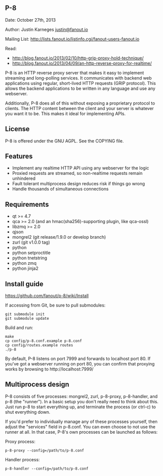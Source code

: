 P-8
-------
Date: October 27th, 2013

Author: Justin Karneges <justin@fanout.io>

Mailing List: http://lists.fanout.io/listinfo.cgi/fanout-users-fanout.io

Read:
  * http://blog.fanout.io/2013/02/10/http-grip-proxy-hold-technique/
  * http://blog.fanout.io/2013/04/09/an-http-reverse-proxy-for-realtime/

P-8 is an HTTP reverse proxy server that makes it easy to implement streaming and long-polling services. It communicates with backend web applications using regular, short-lived HTTP requests (GRIP protocol). This allows the backend applications to be written in any language and use any webserver.

Additionally, P-8 does all of this without exposing a proprietary protocol to clients. The HTTP content between the client and your server is whatever you want it to be. This makes it ideal for implementing APIs.

License
-------

P-8 is offered under the GNU AGPL. See the COPYING file.

Features
--------

  * Implement any realtime HTTP API using any webserver for the logic
  * Proxied requests are streamed, so non-realtime requests remain unhindered
  * Fault tolerant multiprocess design reduces risk if things go wrong
  * Handle thousands of simultaneous connections

Requirements
------------

  * qt >= 4.7
  * qca >= 2.0 (and an hmac(sha256)-supporting plugin, like qca-ossl)
  * libzmq >= 2.0
  * qjson
  * mongrel2 (git release/1.9.0 or develop branch)
  * zurl (git v1.0.0 tag)
  * python
  * python setproctitle
  * python tnetstring
  * python zmq
  * python jinja2

Install guide
-------------

https://github.com/fanout/p-8/wiki/Install

If accessing from Git, be sure to pull submodules:

    git submodule init
    git submodule update

Build and run:

    make
    cp config/p-8.conf.example p-8.conf
    cp config/routes.example routes
    ./p-8

By default, P-8 listens on port 7999 and forwards to localhost port 80. If you've got a webserver running on port 80, you can confirm that proxying works by browsing to http://localhost:7999/

Multiprocess design
-------------------

P-8 consists of five processes: mongrel2, zurl, p-8-proxy, p-8-handler, and p-8 (the "runner"). In a basic setup you don't really need to think about this. Just run p-8 to start everything up, and terminate the process (or ctrl-c) to shut everything down.

If you'd prefer to individually manage any of these processes yourself, then adjust the "services" field in p-8.conf. You can even choose to not use the runner at all. In that case, P-8's own processes can be launched as follows:

Proxy process:

    p-8-proxy --config=/path/to/p-8.conf

Handler process:

    p-8-handler --config=/path/to/p-8.conf
